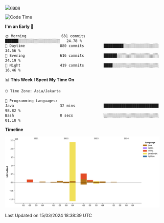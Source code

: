 <!-- [<img src='https://dev.karakun.com/assets/posts/2018-09-16-jc-java-article/3duke_suspects.jpg' alt='java'>](https://github.com/yeahbutstill) -->
[<img src='https://asset-2.tstatic.net/tribunnewswiki/foto/bank/images/Mozart.jpg' alt='gang'>](https://github.com/yeahbutstill)

<!--START_SECTION:waka-->
![Code Time](http://img.shields.io/badge/Code%20Time-2%2C648%20hrs%2047%20mins-blue)

**I'm an Early 🐤** 

```text
🌞 Morning                631 commits         ██████░░░░░░░░░░░░░░░░░░░   24.78 % 
🌆 Daytime                880 commits         █████████░░░░░░░░░░░░░░░░   34.56 % 
🌃 Evening                616 commits         ██████░░░░░░░░░░░░░░░░░░░   24.19 % 
🌙 Night                  419 commits         ████░░░░░░░░░░░░░░░░░░░░░   16.46 % 
```


📊 **This Week I Spent My Time On** 

```text
🕑︎ Time Zone: Asia/Jakarta

💬 Programming Languages: 
Java                     32 mins             █████████████████████████   98.82 % 
Bash                     0 secs              ░░░░░░░░░░░░░░░░░░░░░░░░░   01.18 % 
```

**Timeline**

![Lines of Code chart](https://raw.githubusercontent.com/yeahbutstill/yeahbutstill/main/assets/bar_graph.png)


 Last Updated on 15/03/2024 18:38:39 UTC
<!--END_SECTION:waka-->
